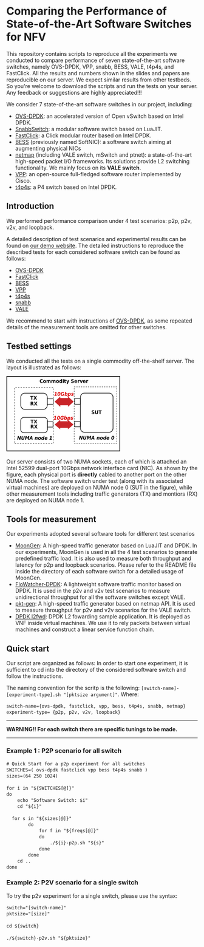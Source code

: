 # Comparing the Performance of State-of-the-Art Software Switches for NFV
This repository contains scripts to reproduce all the experiments we conducted to compare performance of seven state-of-the-art software switches, namely OVS-DPDK, VPP, snabb, BESS, VALE, t4p4s, and FastClick. All the results and numbers shown in the slides and papers are reproducible on our server. We expect similar results from other testbeds. So you're welcome to download the scripts and run the tests on your server. Any feedback or suggestions are highly appreciated!!! 

We consider 7 state-of-the-art software switches in our project, including:
* [OVS-DPDK](http://docs.openvswitch.org/en/latest/intro/install/dpdk/): an accelerated version of Open vSwitch based on Intel DPDK.
* [SnabbSwitch](https://github.com/snabbco/snabb): a modular software switch based on LuaJIT.
* [FastClick](https://github.com/tbarbette/fastclick): a Click modular router based on Intel DPDK.
* [BESS](https://github.com/NetSys/bess) (previously named SoftNIC): a software switch aiming at augmenting physical NICs
* [netmap](https://github.com/luigirizzo/netmap) (including VALE switch, mSwitch and ptnet): a state-of-the-art high-speed packet I/O frameworks. Its solutions provide L2 switching functionality. We mainly focus on its **VALE switch**.
* [VPP](https://github.com/FDio/vpp): an open-source full-fledged software router implemented by Cisco.
* [t4p4s](https://github.com/P4ELTE/t4p4s): a P4 switch based on Intel DPDK.

## Introduction
We performed performance comparison under 4 test scenarios: p2p, p2v, v2v, and loopback.

A detailed description of test scenarios and experimental results can be found on [our demo website](https://ztz1989.github.io/software-switches.github.io/examples/dashboard.html). The detailed instructions to reproduce the described tests for each considered software switch can be found as follows:
* [OVS-DPDK](https://github.com/ztz1989/software-switches/tree/artifacts/ovs-dpdk)
* [FastClick](https://github.com/ztz1989/software-switches/tree/artifacts/fastclick)
* [BESS](https://github.com/ztz1989/software-switches/tree/artifacts/bess)
* [VPP](https://github.com/ztz1989/software-switches/tree/artifacts/vpp)
* [t4p4s](https://github.com/ztz1989/software-switches/tree/artifacts/t4p4s)
* [snabb](https://github.com/ztz1989/software-switches/tree/artifacts/snabb)
* [VALE](https://github.com/ztz1989/software-switches/tree/artifacts/netmap)

We recommend to start with instructions of [OVS-DPDK](https://github.com/ztz1989/software-switches/tree/artifacts/ovs-dpdk), as some repeated details of the measurement tools are omitted for other switches.

## Testbed settings
We conducted all the tests on a single commodity off-the-shelf server. The layout is illustrated as follows:

<img src="testbed.png" alt="testbed"
	title="Testbed" width="300" height="200" />

Our server consists of two NUMA sockets, each of which is attached an Intel 52599 dual-port 10Gbps network interface card (NIC). As shown by the figure, each physical port is **directly** cabled to another port on the other NUMA node. The software switch under test (along with its associated virtual machines) are deployed on NUMA node 0 (SUT in the figure), while other measurement tools including traffic generators (TX) and montiors (RX) are deployed on NUMA node 1.  

## Tools for measurement
Our experiments adopted several software tools for different test scenarios

* [MoonGen](https://github.com/ztz1989/software-switches/blob/artifacts/README-VM.md): A high-speed traffic generator based on LuaJIT and DPDK. In our experiments, MoonGen is used in all the 4 test scenarios to generate predefined traffic load. It is also used to measure both throughput and latency for p2p and loopback scenarios. Please refer to the README file inside the directory of each software switch for a detailed usage of MoonGen.
* [FloWatcher-DPDK](https://github.com/ztz1989/FloWatcher-DPDK): A lightweight software traffic monitor based on DPDK. It is used in the p2v and v2v test scenarios to measure unidirectional throughput for all the software switches except VALE.
* [pkt-gen](https://github.com/luigirizzo/netmap/tree/master/apps/pkt-gen): A high-speed traffic generator based on netmap API. It is used to measure throughput for p2v and v2v scenarios for the VALE switch.
* [DPDK l2fwd](https://doc.dpdk.org/guides-18.08/sample_app_ug/l2_forward_real_virtual.html): DPDK L2 fowarding sample application. It is deployed as VNF inside virtual machines. We use it to rely packets between virtual machines and construct a linear service function chain. 

## Quick start

Our script are organized as follows: 
In order to start one experiment, it is sufficient to cd into the directory of the considered software switch and follow the instructions.

The naming convention for the scritp is the following: ``` [switch-name]-[experiment-type].sh "[pktsize argument]" ```.
Where:

```
switch-name={ovs-dpdk, fastclick, vpp, bess, t4p4s, snabb, netmap}
experiment-type= {p2p, p2v, v2v, loopback}

```

---

**WARNING!! For each switch there are specific tunings to be made.**

---


### Example 1 : P2P scenario for all switch

```
# Quick Start for a p2p experiment for all switches
SWITCHES=( ovs-dpdk fastclick vpp bess t4p4s snabb )
sizes=(64 250 1024)

for i in "${SWITCHES[@]}"
do
	echo "Software Switch: $i"
	cd "${i}"

  for s in "${sizes[@]}"
		do
			for f in "${freqs[@]}"
			do
				./${i}-p2p.sh "${s}"
			done
		done
	cd ..
done
```

### Example 2: P2V scenario for a single switch

To try the p2v experiment for a single switch, please use the syntax:


```
switch="[switch-name]"
pktsize="[size]"

cd ${switch}

./${switch}-p2v.sh "${pktsize}"

```



